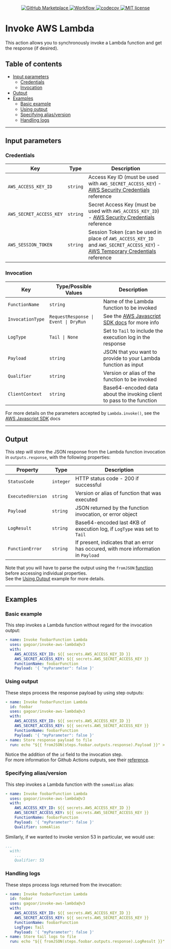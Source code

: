<p align="center">
    <a href="https://github.com/marketplace/actions/invoke-aws-lambda">
      <img src="https://img.shields.io/badge/Marketplace-v3-undefined.svg?logo=github&logoColor=white&style=flat" alt="GitHub Marketplace" />
    </a>
    <a href="https://github.com/gagoar/invoke-aws-lambda/actions">
      <img src="https://github.com/gagoar/invoke-aws-lambda/workflows/validation/badge.svg" alt="Workflow" />
    </a>
    <a href="https://codecov.io/gh/gagoar/invoke-aws-lambda">
      <img src="https://codecov.io/gh/gagoar/invoke-aws-lambda/branch/master/graph/badge.svg?token=48gHuQl8zV" alt="codecov" />
    </a>
    <a href="https://github.com/gagoar/alohomora/blob/master/LICENSE">
      <img src="https://img.shields.io/npm/l/alohomora.svg?style=flat-square" alt="MIT license" />
    </a>
</p>

# Invoke AWS Lambda

This action allows you to synchronously invoke a Lambda function and get the response (if desired).

## Table of contents

  - [Input parameters](#input-parameters)
    - [Credentials](#credentials)
    - [Invocation](#invocation)
  - [Output](#output)
  - [Examples](#examples)
    - [Basic example](#basic-example)
    - [Using output](#using-output)
    - [Specifying alias/version](#specifying-aliasversion)
    - [Handling logs](#handling-logs)

<hr>

## Input parameters

### Credentials

| Key                     | Type     | Description                                                                                                                                                                                                              |
| ----------------------- | -------- | ------------------------------------------------------------------------------------------------------------------------------------------------------------------------------------------------------------------------ |
| `AWS_ACCESS_KEY_ID`     | `string` | Access Key ID (must be used with `AWS_SECRET_ACCESS_KEY`) - [AWS Security Credentials](https://docs.aws.amazon.com/general/latest/gr/aws-sec-cred-types.html#access-keys-and-secret-access-keys) reference               |
| `AWS_SECRET_ACCESS_KEY` | `string` | Secret Access Key (must be used with `AWS_ACCESS_KEY_ID`) - [AWS Security Credentials](https://docs.aws.amazon.com/general/latest/gr/aws-sec-cred-types.html#access-keys-and-secret-access-keys) reference               |
| `AWS_SESSION_TOKEN`     | `string` | Session Token (can be used in place of `AWS_ACCESS_KEY_ID` and `AWS_SECRET_ACCESS_KEY`) - [AWS Temporary Credentials](https://docs.aws.amazon.com/IAM/latest/UserGuide/id_credentials_temp_use-resources.html) reference |

### Invocation

| Key              | Type/Possible Values               | Description                                                                                                                          |
| ---------------- | ---------------------------------- | ------------------------------------------------------------------------------------------------------------------------------------ |
| `FunctionName`   | `string`                           | Name of the Lambda function to be invoked                                                                                            |
| `InvocationType` | `RequestResponse \| Event \| DryRun` | See the [AWS Javascript SDK docs](https://docs.aws.amazon.com/AWSJavaScriptSDK/latest/AWS/Lambda.html#invoke-property) for more info |
| `LogType`        | `Tail \| None`                      | Set to `Tail` to include the execution log in the response                                                                           |
| `Payload`        | `string`                           | JSON that you want to provide to your Lambda function as input                                                                       |
| `Qualifier`      | `string`                           | Version or alias of the function to be invoked                                                                                       |
| `ClientContext`  | `string`                           | Base64-encoded data about the invoking client to pass to the function                                                                |

For more details on the parameters accepted by `Lambda.invoke()`, see the [AWS Javascript SDK](https://docs.aws.amazon.com/AWSJavaScriptSDK/latest/AWS/Lambda.html#invoke-property) docs

<hr>

## Output

This step will store the JSON response from the Lambda function invocation in `outputs.response`, with the following properties:

| Property          | Type      | Description                                                                         |
| ----------------- | --------- | ----------------------------------------------------------------------------------- |
| `StatusCode`      | `integer` | HTTP status code - 200 if successful                                                |
| `ExecutedVersion` | `string`  | Version or alias of function that was executed                                      |
| `Payload`         | `string`  | JSON returned by the function invocation, or error object                           |
| `LogResult`       | `string`  | Base64-encoded last 4KB of execution log, if `LogType` was set to `Tail`            |
| `FunctionError`   | `string`  | If present, indicates that an error has occured, with more information in `Payload` |

Note that you will have to parse the output using the `fromJSON` [function](https://help.github.com/en/actions/reference/context-and-expression-syntax-for-github-actions#functions) before accessing individual properties.  
See the [Using Output](#Using-Output) example for more details.

<hr>

## Examples

### Basic example

This step invokes a Lambda function without regard for the invocation output:

```yaml
- name: Invoke foobarFunction Lambda
  uses: gagoar/invoke-aws-lambda@v3
  with:
    AWS_ACCESS_KEY_ID: ${{ secrets.AWS_ACCESS_KEY_ID }}
    AWS_SECRET_ACCESS_KEY: ${{ secrets.AWS_SECRET_ACCESS_KEY }}
    FunctionName: foobarFunction
    Payload: '{ "myParameter": false }'
```

### Using output

These steps process the response payload by using step outputs:

```yaml
- name: Invoke foobarFunction Lambda
  id: foobar
  uses: gagoar/invoke-aws-lambda@v3
  with:
    AWS_ACCESS_KEY_ID: ${{ secrets.AWS_ACCESS_KEY_ID }}
    AWS_SECRET_ACCESS_KEY: ${{ secrets.AWS_SECRET_ACCESS_KEY }}
    FunctionName: foobarFunction
    Payload: '{ "myParameter": false }'
- name: Store response payload to file
  run: echo "${{ fromJSON(steps.foobar.outputs.response).Payload }}" > invocation-response.json
```

Notice the addition of the `id` field to the invocation step.  
For more information for Github Actions outputs, see their [reference](https://help.github.com/en/actions/reference/workflow-syntax-for-github-actions#jobsjobs_idoutputs).

### Specifying alias/version

This step invokes a Lambda function with the `someAlias` alias:

```yaml
- name: Invoke foobarFunction Lambda
  uses: gagoar/invoke-aws-lambda@v3
  with:
    AWS_ACCESS_KEY_ID: ${{ secrets.AWS_ACCESS_KEY_ID }}
    AWS_SECRET_ACCESS_KEY: ${{ secrets.AWS_SECRET_ACCESS_KEY }}
    FunctionName: foobarFunction
    Payload: '{ "myParameter": false }'
    Qualifier: someAlias
```

Similarly, if we wanted to invoke version 53 in particular, we would use:

```yaml
...
  with:
    ...
    Qualifier: 53
```

### Handling logs

These steps process logs returned from the invocation:

```yaml
- name: Invoke foobarFunction Lambda
  id: foobar
  uses: gagoar/invoke-aws-lambda@v3
  with:
    AWS_ACCESS_KEY_ID: ${{ secrets.AWS_ACCESS_KEY_ID }}
    AWS_SECRET_ACCESS_KEY: ${{ secrets.AWS_SECRET_ACCESS_KEY }}
    FunctionName: foobarFunction
    LogType: Tail
    Payload: '{ "myParameter": false }'
- name: Store tail logs to file
  run: echo "${{ fromJSON(steps.foobar.outputs.response).LogResult }}" > invocation-logs.json
```